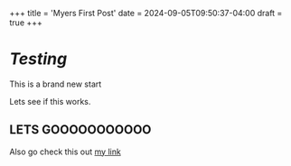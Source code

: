 +++
title = 'Myers First Post'
date = 2024-09-05T09:50:37-04:00
draft = true
+++

# *Testing*

This is a brand new start 

Lets see if this works.

## **LETS GOOOOOOOOOOO**

Also go check this out [my link](https://www.twitch.tv/xirrelevxnt)
